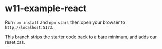 # w11-example-react

Run `npm install` and `npm start` then open your browser to `http://localhost:5173`.

This branch strips the starter code back to a bare minimum, and adds our reset.css.

